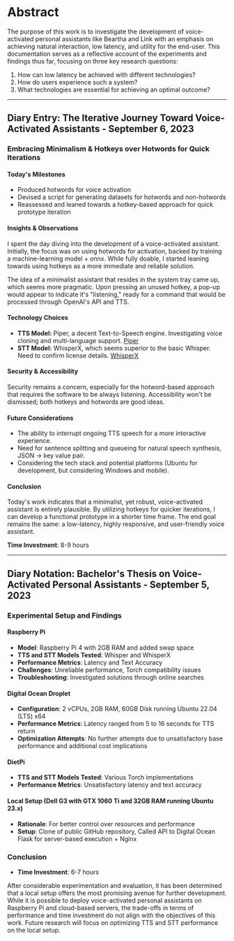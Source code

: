 # Abstract

The purpose of this work is to investigate the development of voice-activated personal assistants like Beartha and Link with an emphasis on achieving natural interaction, low latency, and utility for the end-user. This documentation serves as a reflective account of the experiments and findings thus far, focusing on three key research questions:

1. How can low latency be achieved with different technologies?
2. How do users experience such a system?
3. What technologies are essential for achieving an optimal outcome?

---

## Diary Entry: The Iterative Journey Toward Voice-Activated Assistants - September 6, 2023

### Embracing Minimalism & Hotkeys over Hotwords for Quick Iterations

#### Today's Milestones

- Produced hotwords for voice activation
- Devised a script for generating datasets for hotwords and non-hotwords
- Reassessed and leaned towards a hotkey-based approach for quick prototype iteration

#### Insights & Observations

I spent the day diving into the development of a voice-activated assistant. Initially, the focus was on using hotwords for activation, backed by training a machine-learning model + onnx. While fully doable, I started leaning towards using hotkeys as a more immediate and reliable solution.

The idea of a minimalist assistant that resides in the system tray came up, which seems more pragmatic. Upon pressing an unused hotkey, a pop-up would appear to indicate it's "listening," ready for a command that would be processed through OpenAI's API and TTS.

#### Technology Choices

- **TTS Model:** Piper, a decent Text-to-Speech engine. Investigating voice cloning and multi-language support. [Piper](https://github.com/rhasspy/piper)
- **STT Model:** WhisperX, which seems superior to the basic Whisper. Need to confirm license details. [WhisperX](https://github.com/m-bain/whisperX)

#### Security & Accessibility

Security remains a concern, especially for the hotword-based approach that requires the software to be always listening. Accessibility won't be dismissed; both hotkeys and hotwords are good ideas.

#### Future Considerations

- The ability to interrupt ongoing TTS speech for a more interactive experience.
- Need for sentence splitting and queueing for natural speech synthesis, JSON -> key value pair.
- Considering the tech stack and potential platforms (Ubuntu for development, but considering Windows and mobile).

#### Conclusion

Today's work indicates that a minimalist, yet robust, voice-activated assistant is entirely plausible. By utilizing hotkeys for quicker iterations, I can develop a functional prototype in a shorter time frame. The end goal remains the same: a low-latency, highly responsive, and user-friendly voice assistant.

**Time Investment**: 8-9 hours

---

## Diary Notation: Bachelor's Thesis on Voice-Activated Personal Assistants - September 5, 2023

### Experimental Setup and Findings

#### Raspberry Pi

- **Model**: Raspberry Pi 4 with 2GB RAM and added swap space
- **TTS and STT Models Tested**: Whisper and WhisperX
- **Performance Metrics**: Latency and Text Accuracy
- **Challenges**: Unreliable performance, Torch compatibility issues
- **Troubleshooting**: Investigated solutions through online searches

#### Digital Ocean Droplet

- **Configuration**: 2 vCPUs, 2GB RAM, 60GB Disk running Ubuntu 22.04 (LTS) x64
- **Performance Metrics**: Latency ranged from 5 to 16 seconds for TTS return
- **Optimization Attempts**: No further attempts due to unsatisfactory base performance and additional cost implications

#### DietPi

- **TTS and STT Models Tested**: Various Torch implementations
- **Performance Metrics**: Unsatisfactory latency and text accuracy

#### Local Setup (Dell G3 with GTX 1060 Ti and 32GB RAM running Ubuntu 23.x)

- **Rationale**: For better control over resources and performance
- **Setup**: Clone of public GitHub repository, Called API to Digital Ocean Flask for server-based execution + Nginx
### Conclusion

- **Time Investment**: 6-7 hours

After considerable experimentation and evaluation, it has been determined that a local setup offers the most promising avenue for further development. While it is possible to deploy voice-activated personal assistants on Raspberry Pi and cloud-based servers, the trade-offs in terms of performance and time investment do not align with the objectives of this work. Future research will focus on optimizing TTS and STT performance on the local setup.